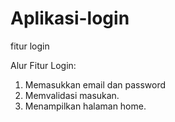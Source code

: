 # Aplikasi-login
fitur login

Alur Fitur Login:
1. Memasukkan email dan password
2. Memvalidasi masukan.
3. Menampilkan halaman home.
